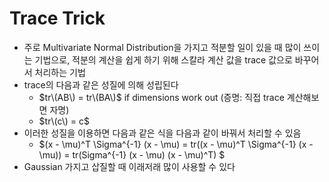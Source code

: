 # Trace Trick

* 주로 Multivariate Normal Distribution을 가지고 적분할 일이 있을 때 많이 쓰이는 기법으로, 적분의 계산을 쉽게 하기 위해 스칼라 계산 값을 trace 값으로 바꾸어서 처리하는 기법
* trace의 다음과 같은 성질에 의해 성립된다
  * $tr\(AB\) = tr\(BA\)$ if dimensions work out \(증명: 직접 trace 계산해보면 자명\)
  * $tr\(c\) = c$
* 이러한 성질을 이용하면 다음과 같은 식을 다음과 같이 바꿔서 처리할 수 있음
  * $\(x - \mu\)^T \Sigma^{-1} \(x - \mu\) = tr\(\(x - \mu\)^T \Sigma^{-1} \(x - \mu\)\) = tr\(Sigma^{-1} \(x - \mu\) \(x - \mu\)^T\) $
* Gaussian 가지고 삽질할 때 이래저래 많이 사용할 수 있다



